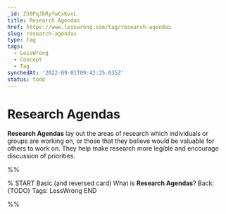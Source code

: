 ```yaml
---
_id: Z38PqJbRyfwCxKvvL
title: Research Agendas
href: https://www.lesswrong.com/tag/research-agendas
slug: research-agendas
type: tag
tags:
  - LessWrong
  - Concept
  - Tag
synchedAt: '2022-09-01T09:42:25.035Z'
status: todo
---
```


# Research Agendas

**Research Agendas** lay out the areas of research which individuals or groups are working on, or those that they believe would be valuable for others to work on. They help make research more legible and encourage discussion of priorities.


%%

% START
Basic (and reversed card)
What is **Research Agendas**?
Back: {TODO}
Tags: LessWrong
END

%%
	
